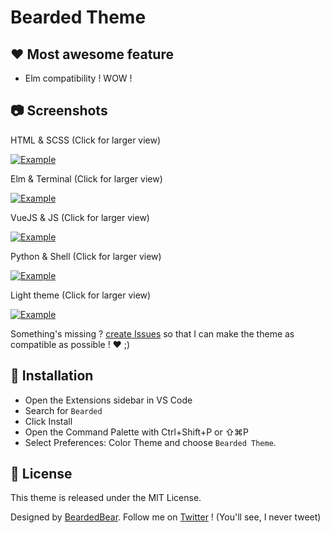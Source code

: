 # Bearded Theme

## ❤️ Most awesome feature

- Elm compatibility ! WOW !

## 📷 Screenshots

HTML & SCSS (Click for larger view)

<a href="https://raw.githubusercontent.com/BeardedBear/bearded-theme/master/screen-html-scss.png" target="_BLANK">
  <img alt="Example" src="https://raw.githubusercontent.com/BeardedBear/bearded-theme/master/screen-html-scss.png">
</a>

Elm & Terminal (Click for larger view)

<a href="https://raw.githubusercontent.com/BeardedBear/bearded-theme/master/screen-elm-term.png" target="_BLANK">
  <img alt="Example" src="https://raw.githubusercontent.com/BeardedBear/bearded-theme/master/screen-elm-term.png">
</a>

VueJS & JS (Click for larger view)

<a href="https://raw.githubusercontent.com/BeardedBear/bearded-theme/master/screen-vue-js.png" target="_BLANK">
  <img alt="Example" src="https://raw.githubusercontent.com/BeardedBear/bearded-theme/master/screen-vue-js.png">
</a>

Python & Shell (Click for larger view)

<a href="https://raw.githubusercontent.com/BeardedBear/bearded-theme/master/screen-python-sh.png" target="_BLANK">
  <img alt="Example" src="https://raw.githubusercontent.com/BeardedBear/bearded-theme/master/screen-python-sh.png">
</a>

Light theme (Click for larger view)

<a href="https://raw.githubusercontent.com/BeardedBear/bearded-theme/master/screen-light.png" target="_BLANK">
  <img alt="Example" src="https://raw.githubusercontent.com/BeardedBear/bearded-theme/master/screen-light.png">
</a>

Something's missing ? [create Issues](https://github.com/BeardedBear/BeardedTheme/issues) so that I can make the theme as compatible as possible ! ❤️ ;)

## 🚀 Installation

- Open the Extensions sidebar in VS Code
- Search for `Bearded`
- Click Install
- Open the Command Palette with Ctrl+Shift+P or ⇧⌘P
- Select Preferences: Color Theme and choose `Bearded Theme`.

## 📄 License

This theme is released under the MIT License.

Designed by [BeardedBear](https://github.com/BeardedBear).
Follow me on [Twitter](https://twitter.com/Bearded__Bear) ! (You'll see, I never tweet)
